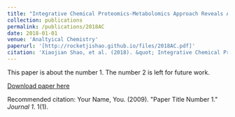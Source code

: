 ```yaml
---
title: "Integrative Chemical Proteomics-Metabolomics Approach Reveals Acaca/Acacb as Direct Molecular Targets of PFOA"
collection: publications
permalink: /publications/2018AC
date: 2018-01-01
venue: 'Analtyical Chemistry'
paperurl: '[http://rocketjishao.github.io/files/2018AC.pdf]'
citation: 'Xiaojian Shao, et al. (2018). &quot; Integrative Chemical Proteomics-Metabolomics Approach Reveals Acaca/Acacb as Direct Molecular Targets of PFOA.&quot; <i>Analtyical Chemistry</i>. 1(1).'
---
```

This paper is about the number 1. The number 2 is left for future work.

[Download paper here](http://academicpages.github.io/files/paper1.pdf)

Recommended citation: Your Name, You. (2009). "Paper Title Number 1." <i>Journal 1</i>. 1(1).
